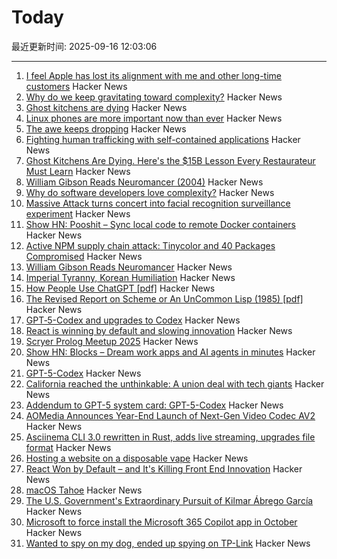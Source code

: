 # Today

最近更新时间: 2025-09-16 12:03:06

--- 
1. [I feel Apple has lost its alignment with me and other long-time customers](https://morrick.me/archives/10137) Hacker News
2. [Why do we keep gravitating toward complexity?](https://kyrylo.org/software/2025/08/21/why-do-software-developers-love-complexity.html) Hacker News
3. [Ghost kitchens are dying](https://davidrmann3.substack.com/p/ghost-kitchens-are-dying-heres-the) Hacker News
4. [Linux phones are more important now than ever](https://feddit.org/post/18353777) Hacker News
5. [The awe keeps dropping](https://morrick.me/archives/10137) Hacker News
6. [Fighting human trafficking with self-contained applications](https://lwn.net/SubscriberLink/1036916/2b10f1356b7ab0e7/) Hacker News
7. [Ghost Kitchens Are Dying. Here's the $15B Lesson Every Restaurateur Must Learn](https://davidrmann3.substack.com/p/ghost-kitchens-are-dying-heres-the) Hacker News
8. [William Gibson Reads Neuromancer (2004)](http://bearcave.com/bookrev/neuromancer/neuromancer_audio.html) Hacker News
9. [Why do software developers love complexity?](https://kyrylo.org/software/2025/08/21/why-do-software-developers-love-complexity.html) Hacker News
10. [Massive Attack turns concert into facial recognition surveillance experiment](https://www.gadgetreview.com/massive-attack-turns-concert-into-facial-recognition-surveillance-experiment) Hacker News
11. [Show HN: Pooshit – Sync local code to remote Docker containers](https://news.ycombinator.com/item?id=45255337) Hacker News
12. [Active NPM supply chain attack: Tinycolor and 40 Packages Compromised](https://socket.dev/blog/tinycolor-supply-chain-attack-affects-40-packages) Hacker News
13. [William Gibson Reads Neuromancer](http://bearcave.com/bookrev/neuromancer/neuromancer_audio.html) Hacker News
14. [Imperial Tyranny, Korean Humiliation](https://english.hani.co.kr/arti/english_edition/english_editorials/1218475.html) Hacker News
15. [How People Use ChatGPT [pdf]](https://cdn.openai.com/pdf/a253471f-8260-40c6-a2cc-aa93fe9f142e/economic-research-chatgpt-usage-paper.pdf) Hacker News
16. [The Revised Report on Scheme or An UnCommon Lisp (1985) [pdf]](https://dspace.mit.edu/bitstream/handle/1721.1/5600/AIM-848.pdf) Hacker News
17. [GPT‑5-Codex and upgrades to Codex](https://simonwillison.net/2025/Sep/15/gpt-5-codex/) Hacker News
18. [React is winning by default and slowing innovation](https://www.lorenstew.art/blog/react-won-by-default/) Hacker News
19. [Scryer Prolog Meetup 2025](https://hsd-pbsa.de/veranstaltung/scryer-prolog-meetup-2025/) Hacker News
20. [Show HN: Blocks – Dream work apps and AI agents in minutes](https://blocks.diy) Hacker News
21. [GPT-5-Codex](https://openai.com/index/introducing-upgrades-to-codex/) Hacker News
22. [California reached the unthinkable: A union deal with tech giants](https://www.politico.com/news/2025/09/14/california-uber-lyft-union-00562680) Hacker News
23. [Addendum to GPT-5 system card: GPT-5-Codex](https://openai.com/index/gpt-5-system-card-addendum-gpt-5-codex/) Hacker News
24. [AOMedia Announces Year-End Launch of Next-Gen Video Codec AV2](https://aomedia.org/press%20releases/AOMedia-Announces-Year-End-Launch-of-Next-Generation-Video-Codec-AV2-on-10th-Anniversary/) Hacker News
25. [Asciinema CLI 3.0 rewritten in Rust, adds live streaming, upgrades file format](https://blog.asciinema.org/post/three-point-o/) Hacker News
26. [Hosting a website on a disposable vape](https://bogdanthegeek.github.io/blog/projects/vapeserver/) Hacker News
27. [React Won by Default – and It's Killing Front End Innovation](https://www.lorenstew.art/blog/react-won-by-default/) Hacker News
28. [macOS Tahoe](https://www.apple.com/os/macos/) Hacker News
29. [The U.S. Government's Extraordinary Pursuit of Kilmar Ábrego García](https://www.newyorker.com/news/the-lede/the-us-governments-extraordinary-pursuit-of-kilmar-abrego-garcia) Hacker News
30. [Microsoft to force install the Microsoft 365 Copilot app in October](https://www.bleepingcomputer.com/news/microsoft/microsoft-to-force-install-the-microsoft-365-copilot-app-in-october/) Hacker News
31. [Wanted to spy on my dog, ended up spying on TP-Link](https://kennedn.com/blog/posts/tapo/) Hacker News
